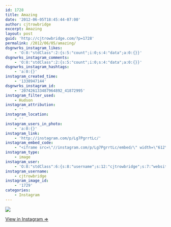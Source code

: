 ```yaml
---
id: 1728
title: Amazing
date: '2012-06-05T18:45:44-07:00'
author: cjtrowbridge
excerpt: Amazing
layout: post
guid: 'http://cjtrowbridge.com/?p=1728'
permalink: /2012/06/05/amazing/
dsgnwrks_instagram_likes:
    - 'O:8:"stdClass":2:{s:5:"count";i:0;s:4:"data";a:0:{}}'
dsgnwrks_instagram_comments:
    - 'O:8:"stdClass":2:{s:5:"count";i:0;s:4:"data";a:0:{}}'
dsgnwrks_instagram_hashtags:
    - 'a:0:{}'
instagram_created_time:
    - '1338947144'
dsgnwrks_instagram_id:
    - '207426133487964892_41872995'
instagram_filter_used:
    - Hudson
instagram_attribution:
    - ''
instagram_location:
    - ''
instagram_users_in_photo:
    - 'a:0:{}'
instagram_link:
    - 'http://instagram.com/p/Lg7PgrrtLc/'
instagram_embed_code:
    - "<iframe src=\"//instagram.com/p/Lg7PgrrtLc/embed/\" width=\"612\" height=\"710\" frameborder=\"0\" scrolling=\"no\" allowtransparency=\"true\"></iframe>\n"
instagram_type:
    - image
instagram_user:
    - 'O:8:"stdClass":6:{s:8:"username";s:12:"cjtrowbridge";s:7:"website";s:0:"";s:15:"profile_picture";s:103:"https://igcdn-photos-f-a.akamaihd.net/hphotos-ak-xpa1/t51.2885-19/925559_452430704897917_67836701_a.jpg";s:9:"full_name";s:13:"CJ Trowbridge";s:3:"bio";s:0:"";s:2:"id";s:8:"41872995";}'
instagram_username:
    - cjtrowbridge
instagram_image_id:
    - '1729'
categories:
    - Instagram
---
```


[![](http://blog.cjtrowbridge.com/wp-content/uploads/2012/06/54f26470af7911e1a92a1231381b6f02_7.jpg)](http://instagram.com/p/Lg7PgrrtLc/)

[View in Instagram ⇒](http://instagram.com/p/Lg7PgrrtLc/)